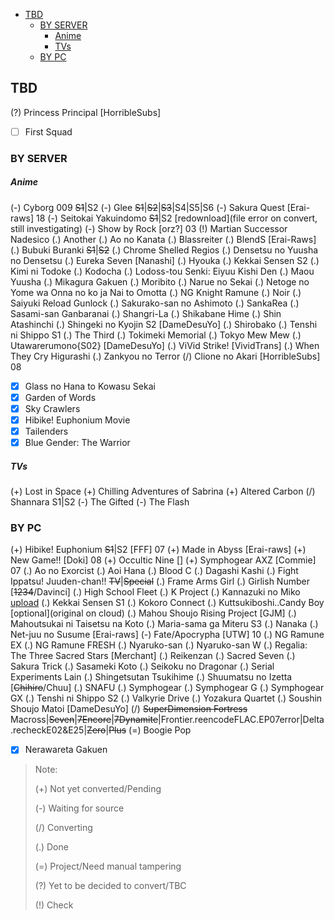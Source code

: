 <!-- toc orderedList:0 depthFrom:1 depthTo:3 -->

- [TBD](#tbd)
  - [BY SERVER](#by-server)
      - [Anime](#anime)
      - [TVs](#tvs)
  - [BY PC](#by-pc)

<!-- tocstop -->

## TBD

(?) Princess Principal [HorribleSubs]

- [ ] First Squad

### BY SERVER

##### Anime

(-) Cyborg 009 ~~S1~~|S2
(-) Glee ~~S1~~|~~S2~~|~~S3~~|S4|S5|S6
(-) Sakura Quest [Erai-raws] 18
(-) Seitokai Yakuindomo ~~S1~~|S2 [redownload](file error on convert, still investigating)
(-) Show by Rock [orz?] 03
(!) Martian Successor Nadesico
(.) Another
(.) Ao no Kanata
(.) Blassreiter
(.) BlendS [Erai-Raws]
(.) Bubuki Buranki ~~S1~~|~~S2~~
(.) Chrome Shelled Regios
(.) Densetsu no Yuusha no Densetsu
(.) Eureka Seven [Nanashi]
(.) Hyouka
(.) Kekkai Sensen S2
(.) Kimi ni Todoke
(.) Kodocha
(.) Lodoss-tou Senki: Eiyuu Kishi Den
(.) Maou Yuusha
(.) Mikagura Gakuen
(.) Moribito
(.) Narue no Sekai
(.) Netoge no Yome wa Onna no ko ja Nai to Omotta
(.) NG Knight Ramune
(.) Noir
(.) Saiyuki Reload Gunlock
(.) Sakurako-san no Ashimoto
(.) SankaRea
(.) Sasami-san Ganbaranai
(.) Shangri-La
(.) Shikabane Hime
(.) Shin Atashinchi
(.) Shingeki no Kyojin S2 [DameDesuYo]
(.) Shirobako
(.) Tenshi ni Shippo S1
(.) The Third
(.) Tokimeki Memorial
(.) Tokyo Mew Mew
(.) Utawarerumono{S02} [DameDesuYo]
(.) ViVid Strike! [VividTrans]
(.) When They Cry Higurashi
(.) Zankyou no Terror
(/) Clione no Akari [HorribleSubs] 08
- [x] Glass no Hana to Kowasu Sekai
- [x] Garden of Words
- [x] Sky Crawlers
- [x] Hibike! Euphonium Movie
- [x] Tailenders
- [x] Blue Gender: The Warrior

##### TVs

(+) Lost in Space
(+) Chilling Adventures of Sabrina
(+) Altered Carbon
(/) Shannara S1|S2
(-) The Gifted
(-) The Flash

### BY PC

(+) Hibike! Euphonium ~~S1~~|S2 [FFF] 07
(+) Made in Abyss [Erai-raws]
(+) New Game!! [Doki] 08
(+) Occultic Nine []
(+) Symphogear AXZ [Commie] 07
(.) Ao no Exorcist
(.) Aoi Hana
(.) Blood C
(.) Dagashi Kashi
(.) Fight Ippatsu! Juuden-chan!! ~~TV~~|~~Special~~
(.) Frame Arms Girl
(.) Girlish Number [~~1234~~/Davinci]
(.) High School Fleet
(.) K Project
(.) Kannazuki no Miko [upload](KBagi)
(.) Kekkai Sensen S1
(.) Kokoro Connect
(.) Kuttsukiboshi..Candy Boy [optional](original on cloud)
(.) Mahou Shoujo Rising Project [GJM]
(.) Mahoutsukai ni Taisetsu na Koto
(.) Maria-sama ga Miteru S3
(.) Nanaka
(.) Net-juu no Susume [Erai-raws]
(-) Fate/Apocrypha [UTW] 10
(.) NG Ramune EX
(.) NG Ramune FRESH
(.) Nyaruko-san
(.) Nyaruko-san W
(.) Regalia: The Three Sacred Stars [Merchant]
(.) Reikenzan
(.) Sacred Seven
(.) Sakura Trick
(.) Sasameki Koto
(.) Seikoku no Dragonar
(.) Serial Experiments Lain
(.) Shingetsutan Tsukihime
(.) Shuumatsu no Izetta [~~Chihiro~~/Chuu]
(.) SNAFU
(.) Symphogear
(.) Symphogear G
(.) Symphogear GX
(.) Tenshi ni Shippo S2
(.) Valkyrie Drive
(.) Yozakura Quartet
(.) Soushin Shoujo Matoi [DameDesuYo]
(/) ~~SuperDimension Fortress~~ Macross|~~Seven~~|~~7Encore~~|~~7Dynamite~~|Frontier.reencodeFLAC.EP07error|Delta.recheckE02&E25|~~Zero~~|~~Plus~~
(=) Boogie Pop

- [x] Nerawareta Gakuen

> Note:
>
> (+) Not yet converted/Pending
>
> (-) Waiting for source
>
> (/) Converting
>
> (.) Done
>
> (=) Project/Need manual tampering
>
> (?) Yet to be decided to convert/TBC
>
> (!) Check
